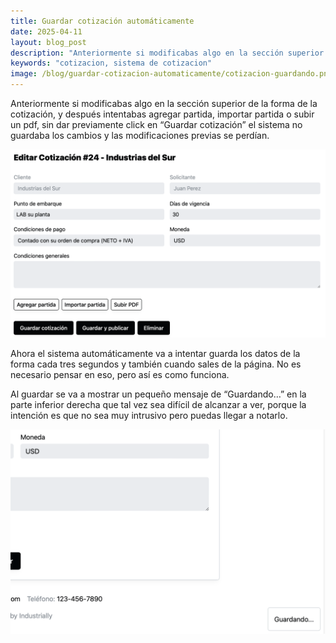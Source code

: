 ```yaml
---
title: Guardar cotización automáticamente
date: 2025-04-11
layout: blog_post
description: "Anteriormente si modificabas algo en la sección superior de la forma de la cotización, y después intentabas agregar partida, importar partida o subir un pdf, sin dar previamente click en “Guardar cotización” el sistema no guardaba los cambios. Ahora el sistema va a guardar esos datos automáticamente."
keywords: "cotizacion, sistema de cotizacion"
image: /blog/guardar-cotizacion-automaticamente/cotizacion-guardando.png
---
```


Anteriormente si modificabas algo en la sección superior de la forma de la cotización, y después intentabas agregar partida, importar partida o subir un pdf, sin dar previamente click en “Guardar cotización” el sistema no guardaba los cambios y las modificaciones previas se perdían.

![cotizacion-forma](guardar-cotizacion-automaticamente/cotizacion-forma.png)

Ahora el sistema automáticamente va a intentar guarda los datos de la forma cada tres segundos y también cuando sales de la página. No es necesario pensar en eso, pero así es como funciona.

Al guardar se va a mostrar un pequeño mensaje de “Guardando…” en la parte inferior derecha que tal vez sea difícil de alcanzar a ver, porque la intención es que no sea muy intrusivo pero puedas llegar a notarlo.

![cotizacion-guardando](guardar-cotizacion-automaticamente/cotizacion-guardando.png)
